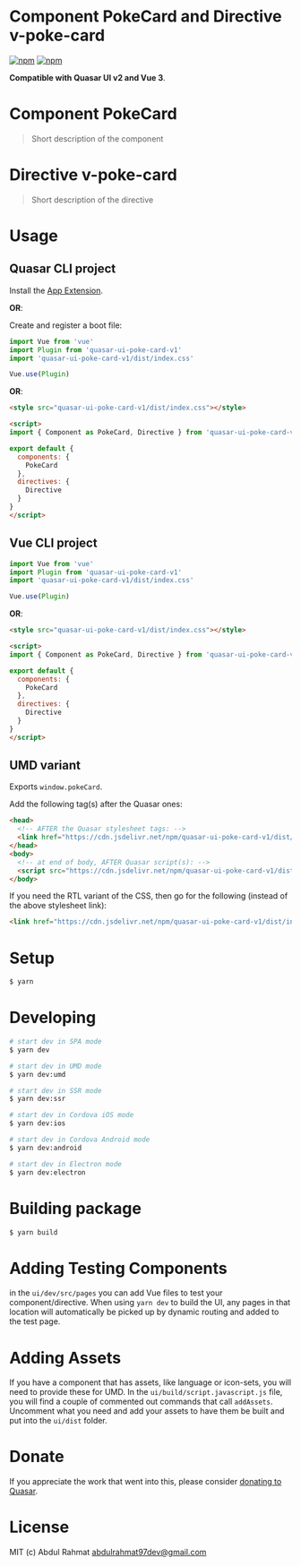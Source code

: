# Component PokeCard and Directive v-poke-card

[![npm](https://img.shields.io/npm/v/quasar-ui-poke-card-v1.svg?label=quasar-ui-poke-card-v1)](https://www.npmjs.com/package/quasar-ui-poke-card-v1)
[![npm](https://img.shields.io/npm/dt/quasar-ui-poke-card-v1.svg)](https://www.npmjs.com/package/quasar-ui-poke-card-v1)

**Compatible with Quasar UI v2 and Vue 3**.

# Component PokeCard
> Short description of the component

# Directive v-poke-card
> Short description of the directive

# Usage

## Quasar CLI project

Install the [App Extension](../app-extension).

**OR**:

Create and register a boot file:

```js
import Vue from 'vue'
import Plugin from 'quasar-ui-poke-card-v1'
import 'quasar-ui-poke-card-v1/dist/index.css'

Vue.use(Plugin)
```

**OR**:

```html
<style src="quasar-ui-poke-card-v1/dist/index.css"></style>

<script>
import { Component as PokeCard, Directive } from 'quasar-ui-poke-card-v1'

export default {
  components: {
    PokeCard
  },
  directives: {
    Directive
  }
}
</script>
```

## Vue CLI project

```js
import Vue from 'vue'
import Plugin from 'quasar-ui-poke-card-v1'
import 'quasar-ui-poke-card-v1/dist/index.css'

Vue.use(Plugin)
```

**OR**:

```html
<style src="quasar-ui-poke-card-v1/dist/index.css"></style>

<script>
import { Component as PokeCard, Directive } from 'quasar-ui-poke-card-v1'

export default {
  components: {
    PokeCard
  },
  directives: {
    Directive
  }
}
</script>
```

## UMD variant

Exports `window.pokeCard`.

Add the following tag(s) after the Quasar ones:

```html
<head>
  <!-- AFTER the Quasar stylesheet tags: -->
  <link href="https://cdn.jsdelivr.net/npm/quasar-ui-poke-card-v1/dist/index.min.css" rel="stylesheet" type="text/css">
</head>
<body>
  <!-- at end of body, AFTER Quasar script(s): -->
  <script src="https://cdn.jsdelivr.net/npm/quasar-ui-poke-card-v1/dist/index.umd.min.js"></script>
</body>
```
If you need the RTL variant of the CSS, then go for the following (instead of the above stylesheet link):
```html
<link href="https://cdn.jsdelivr.net/npm/quasar-ui-poke-card-v1/dist/index.rtl.min.css" rel="stylesheet" type="text/css">
```

# Setup
```bash
$ yarn
```

# Developing
```bash
# start dev in SPA mode
$ yarn dev

# start dev in UMD mode
$ yarn dev:umd

# start dev in SSR mode
$ yarn dev:ssr

# start dev in Cordova iOS mode
$ yarn dev:ios

# start dev in Cordova Android mode
$ yarn dev:android

# start dev in Electron mode
$ yarn dev:electron
```

# Building package
```bash
$ yarn build
```

# Adding Testing Components
in the `ui/dev/src/pages` you can add Vue files to test your component/directive. When using `yarn dev` to build the UI, any pages in that location will automatically be picked up by dynamic routing and added to the test page.

# Adding Assets
If you have a component that has assets, like language or icon-sets, you will need to provide these for UMD. In the `ui/build/script.javascript.js` file, you will find a couple of commented out commands that call `addAssets`. Uncomment what you need and add your assets to have them be built and put into the `ui/dist` folder.

# Donate
If you appreciate the work that went into this, please consider [donating to Quasar](https://donate.quasar.dev).

# License
MIT (c) Abdul Rahmat <abdulrahmat97dev@gmail.com>

